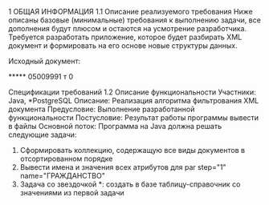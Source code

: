 1	ОБЩАЯ ИНФОРМАЦИЯ
1.1	Описание реализуемого требования
Ниже описаны базовые (минимальные) требования к выполнению задачи, все дополнения будут плюсом и остаются на усмотрение разработчика. 
Требуется разработать приложение, которое будет разбирать XML документ и формировать на его основе новые структуры данных.

  Исходный документ:

<order>
    <services>
        <serv isClosed="0">
            <serv_id>*****</serv_id>
            <bic>05009991</bic>
            <schet>т</schet>
            <corr_schet></corr_schet>
            <pars>
                <par step="1" name="ФИО ПЛАТЕЛЬЩИКА" fullname="ФИО плательщика" comment="Введите ФИО полностью, лица за кого оплачивается услуга, например: Иванов Иван Иванович" isEditable="1" isScanable="0" isVisible="1" isRequired="1" isPrinted="1" isValidateOnLine="0" type="T" min_length="0" max_length="50" double_input="0" value="Лыулао" reg_exp="^[А-яЁё  -]*[А-яЁё]{1,}[А-яЁё]{1,}[А-яЁё  -]*$" from_debt="0"/>
                <par step="1" name="АДРЕС_ПЛАТЕЛЬЩИКА" fullname="Адрес получателя услуги" comment="Введите адрес лица за кого оплачивается услуга, например: г. Москва, ул. Шверника д.11-111" isEditable="1" isScanable="0" isVisible="1" isRequired="1" isPrinted="1" isValidateOnLine="0" type="T" min_length="1" max_length="150" double_input="0" value="ыуавуы" reg_exp="^[А-яЁё0-9.,  /-]{5,}$" from_debt="0"/>
                <par step="1" name="ВИД_ДОК" fullname="Вид документа" comment="Выберите вид документа, лица за кого оплачивается услуга" isEditable="1" isScanable="0" isVisible="1" isRequired="1" isPrinted="1" isValidateOnLine="0" type="M" min_length="0" max_length="250" double_input="0" value="ПАСПОРТ РФ" reg_exp="" from_debt="0">
                    <par_list value="ПАСПОРТ РФ"/>
                    <par_list value="СВИД О РОЖДЕНИИ"/>
                    <par_list value="ИНН"/>
                    <par_list value="ВОДИТ УДОСТОВЕРЕНИЕ"/>
                    <par_list value="СВИД_РЕГ_ТС"/>
                    <par_list value="ПАСПОРТ МОРЯКА"/>
                    <par_list value="УДОСТОВЕР ВОЕНСЛУЖ"/>
                    <par_list value="ОХОТНИЧИЙ БИЛЕТ"/>
                    <par_list value="РАЗРЕШ НА ОРУЖИЕ"/>
                </par>
                <par step="1" name="НОМЕР ДОКУМЕНТА" fullname="Серия и номер документа" comment="Введите серию и номер документа, лица за кого оплачивается услуга" isEditable="1" isScanable="0" isVisible="1" isRequired="1" isPrinted="1" isValidateOnLine="0" type="C" min_length="10" max_length="10" double_input="0" value="1234556778" reg_exp="" from_debt="0"/>
                <par step="1" name="ГРАЖДАНСТВО" fullname="Гражданство" comment="Выберите гражданство, лица за кого оплачивается услуга, из списка" isEditable="1" isScanable="0" isVisible="1" isRequired="1" isPrinted="1" isValidateOnLine="1" type="M" min_length="0" max_length="250" double_input="0" value="РОССИЯ" reg_exp="" from_debt="0">
                    <par_list value="РОССИЯ"/>
                </par>
            </pars>
            <sys_message></sys_message>
        </serv>
    </services>
    <summa>0</summa>
</order>

Спецификации требований
1.2	Описание функциональности
Участники:	Java, *PostgreSQL
Описание:	Реализация алгоритма фильтрования XML документа 
Предусловие:	Выполнение разработанной функциональности
Постусловие:	Результат работы программы вывести в файлы
Основной поток:	Программа на Java должна решать следующие задачи:

1)	Сформировать коллекцию, содержащую все виды документов в отсортированном порядке
2)	Вывести имена и значения всех атрибутов для par step="1" name="ГРАЖДАНСТВО"
3)	Задача со звездочкой *: создать в базе таблицу-справочник со значениями из первой задачи


